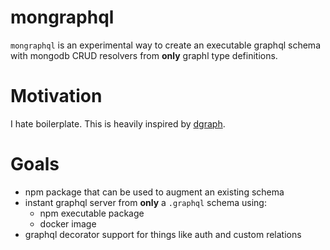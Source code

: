 # mongraphql

`mongraphql` is an experimental way to create an executable graphql schema with mongodb CRUD resolvers from **only** graphl type definitions.

# Motivation

I hate boilerplate. This is heavily inspired by [dgraph](https://dgraph.io/).

# Goals

- npm package that can be used to augment an existing schema
- instant graphql server from **only** a `.graphql` schema using:
  - npm executable package
  - docker image
- graphql decorator support for things like auth and custom relations
